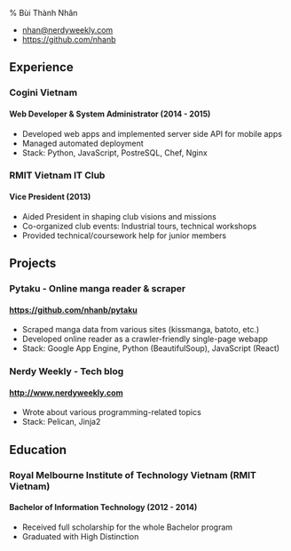 % Bùi Thành Nhân

- <nhan@nerdyweekly.com>
- <https://github.com/nhanb>


## Experience

### Cogini Vietnam
#### Web Developer & System Administrator (2014 - 2015)

- Developed web apps and implemented server side API for mobile apps
- Managed automated deployment
- Stack: Python, JavaScript, PostreSQL, Chef, Nginx

### RMIT Vietnam IT Club
#### Vice President (2013)

- Aided President in shaping club visions and missions
- Co-organized club events: Industrial tours, technical workshops
- Provided technical/coursework help for junior members


## Projects

### Pytaku - Online manga reader & scraper
#### <https://github.com/nhanb/pytaku>

- Scraped manga data from various sites (kissmanga, batoto, etc.)
- Developed online reader as a crawler-friendly single-page webapp
- Stack: Google App Engine, Python (BeautifulSoup), JavaScript (React)

### Nerdy Weekly - Tech blog
#### <http://www.nerdyweekly.com>

- Wrote about various programming-related topics
- Stack: Pelican, Jinja2


## Education

### Royal Melbourne Institute of Technology Vietnam (RMIT Vietnam)
#### Bachelor of Information Technology (2012 - 2014)

- Received full scholarship for the whole Bachelor program
- Graduated with High Distinction

